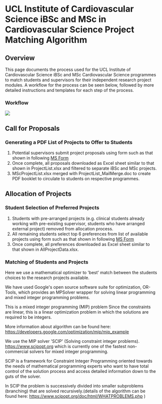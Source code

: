 # UCL Institute of Cardiovascular Science iBSc and MSc in Cardiovascular Science Project Matching Algorithm

## Overview

This page documents the process used for the UCL Institute of Cardiovascular Science iBSc and MSc Cardiovascular Science programmes to match students and supervisors for their independent research project modules. A workflow for the process can be seen below, followed by more detailed instructions and templates for each step of the process.

### Workflow

<img src = "https://github.com/scottchiesa/Project_Matching_Algorithm/blob/patch-1/Flowcharts.jpeg">

## Call for Proposals
### Generating a PDF List of Projects to Offer to Students

1) Potential supervisors submit project proposals using form such as that shown in following [MS Form](https://forms.office.com/e/3XSMBR9YRP)
2) Once complete, all proposals downloaded as Excel sheet similar to that shown in ProjectList.xlsx and filtered to separate iBSc and MSc projects.
3) MScProjectList.xlsx merged with ProjectList_MailMerge.doc to create PDF booklet to circulate to students on respective programmes.

## Allocation of Projects
### Student Selection of Preferred Projects

1) Students with pre-arranged projects (e.g. clinical students already working with pre-existing supervisor, students who have arranged external project) removed from allocation process.
2) All remaining students select top 6 preferences from list of available projects using form such as that shown in following [MS Form](https://forms.office.com/e/EpW7UzMGwj)
3) Once complete, all preferences downloaded as Excel sheet similar to that shown in AllProjectData.xlsx.

### Matching of Students and Projects


Here we use a mathematical optimizer to 'best' match between the students choices to the research projects available.

We have used Google's open source software suite for optimization, OR-Tools, which provides an MPSolver wrapper for solving linear programming and mixed integer programming problems.

This is a mixed integer programming (MIP) problem Since the constraints are linear, this is a linear optimization problem in which the solutions are required to be integers.

More information about algorithm can be found here: https://developers.google.com/optimization/mip/mip_example

We use the MIP solver 'SCIP' (Solving constraint integer problems). https://www.scipopt.org which is currently one of the fastest non-commercial solvers for mixed integer programming.

SCIP is a framework for Constraint Integer Programming oriented towards the needs of mathematical programming experts who want to have total control of the solution process and access detailed information down to the guts of the solver.

In SCIP the problem is successively divided into smaller subproblems (branching) that are solved recursively.(details of the algorithm can be found here: https://www.scipopt.org/doc/html/WHATPROBLEMS.php )
